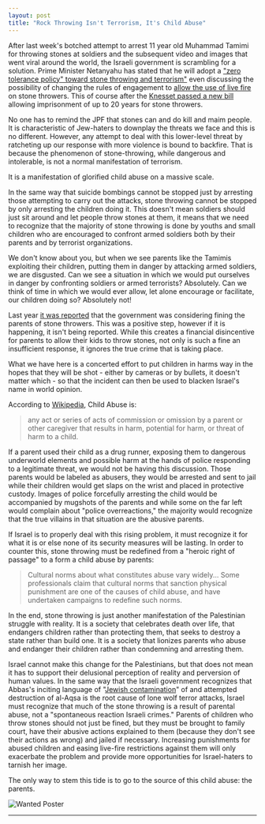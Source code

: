 ```yaml
---
layout: post
title: "Rock Throwing Isn't Terrorism, It's Child Abuse"
---
```


After last week's botched attempt to arrest 11 year old Muhammad Tamimi for throwing stones at soldiers and the subsequent video and images that went viral around the world, the Israeli government is scrambling for a solution. Prime Minister Netanyahu has stated that he will adopt a ["zero tolerance policy" toward stone throwing and terrorism"](http://www.ynetnews.com/articles/0,7340,L-4697134,00.html) even discussing the possibility of changing the rules of engagement to [allow the use of live fire](http://www.timesofisrael.com/amid-spike-in-attacks-hundreds-more-police-to-deploy-in-jerusalem/) on stone throwers. This of course after the [Knesset passed a new bill](http://www.timesofisrael.com/knesset-increases-stone-throwers-sentences/) allowing imprisonment of up to 20 years for stone throwers.

No one has to remind the JPF that stones can and do kill and maim people. It is characteristic of Jew-haters to downplay the threats we face and this is no different. However, any attempt to deal with this lower-level threat by ratcheting up our response with more violence is bound to backfire. That is because the phenomenon of stone-throwing, while dangerous and intolerable, is not a normal manifestation of terrorism.

It is a manifestation of glorified child abuse on a massive scale.

In the same way that suicide bombings cannot be stopped just by arresting those attempting to carry out the attacks, stone throwing cannot be stopped by only arresting the children doing it. This doesn't mean soldiers should just sit around and let people throw stones at them, it means that we need to recognize that the majority of stone throwing is done by youths and small children who are encouraged to confront armed soldiers both by their parents and by terrorist organizations.

We don't know about you, but when we see parents like the Tamimis exploiting their children, putting them in danger by attacking armed soldiers, we are disgusted. Can we see a situation in which we would put ourselves in danger by confronting soldiers or armed terrorists? Absolutely. Can we think of time in which we would ever allow, let alone encourage or facilitate, our children doing so? Absolutely not!

Last year [it was reported](http://www.timesofisrael.com/netanyahu-accuses-abbas-of-fueling-tensions-spreading-lies/#ixzz3In7lWl00) that the government was considering fining the parents of stone throwers. This was a positive step, however if it is happening, it isn't being reported.  While this creates a financial disincentive for parents to allow their kids to throw stones, not only is such a fine an insufficient response, it ignores the true crime that is taking place.

What we have here is a concerted effort to put children in harms way in the hopes that they will be shot -  either by cameras or by bullets, it doesn't matter which - so that the incident can then be used to blacken Israel's name in world opinion.

According to [Wikipedia](https://en.wikipedia.org/wiki/Child_abuse), Child Abuse is:

>any act or series of acts of commission or omission by a parent or other caregiver that results in harm, potential for harm, or threat of harm to a child.

If a parent used their child as a drug runner, exposing them to dangerous underworld elements and possible harm at the hands of police responding to a legitimate threat, we would not be having this discussion. Those parents would be labeled as abusers, they would be arrested and sent to jail while their children would get slaps on the wrist and placed in protective custody. Images of police forcefully arresting the child would be accompanied by mugshots of the parents and while some on the far left would complain about "police overreactions," the majority would recognize that the true villains in that situation are the abusive parents.

If Israel is to properly deal with this rising problem, it must recognize it for what it is or else none of its security measures will be lasting. In order to counter this, stone throwing must be redefined from a "heroic right of passage" to a form a child abuse by parents:

>Cultural norms about what constitutes abuse vary widely... Some professionals claim that cultural norms that sanction physical punishment are one of the causes of child abuse, and have undertaken campaigns to redefine such norms.

In the end, stone throwing is just another manifestation of the Palestinian struggle with reality. It is a society that celebrates death over life, that endangers children rather than protecting them, that seeks to destroy a state rather than build one. It is a society that lionizes parents who abuse and endanger their children rather than condemning and arresting them.

Israel cannot make this change for the Palestinians, but that does not mean it has to support their delusional perception of reality and perversion of human values. In the same way that the Israeli government recognizes that Abbas's inciting language of "[Jewish contamination](http://www.timesofisrael.com/abbas-israel-sparking-devastating-religious-war/)" of and attempted destruction of al-Aqsa is the root cause of lone wolf terror attacks, Israel must recognize that much of the stone throwing is a result of parental abuse, not a "spontaneous reaction Israeli crimes." Parents of children who throw stones should not just be fined, but they must be brought to family court, have their abusive actions explained to them (because they don't see their actions as wrong) and jailed if necessary. Increasing punishments for abused children and easing live-fire restrictions against them will only exacerbate the problem and provide more opportunities for Israel-haters to tarnish her image.

The only way to stem this tide is to go to the source of this child abuse: the parents.

![Wanted Poster](http://i.imgur.com/LQjd9RB.jpg)


____
